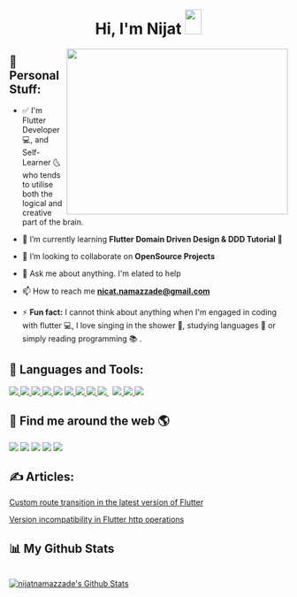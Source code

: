 
<h1 align="center">Hi, I'm Nijat <img src="https://raw.githubusercontent.com/MartinHeinz/MartinHeinz/master/wave.gif" width="30px" height="45px"></h1>
<img align='right' width="400px" height="300px" src="https://cdn.dribbble.com/users/1201592/screenshots/9078494/media/422a760a51cef7de2fa3db9daf697853.gif" height="175px"/>


## 👨 Personal Stuff:
- ✅ I'm Flutter Developer 💻, and Self-Learner 🌜 who tends to utilise both the logical and creative part of the brain.

- 🌱 I’m currently learning **Flutter Domain Driven Design & DDD Tutorial 📌**

- 👯 I’m looking to collaborate on **OpenSource Projects**

<!-- - :man_technologist: All of my projects are available at **[My Portfolio]**
 -->
- 💬 Ask me about anything. I'm elated to help

- 📫 How to reach me **nicat.namazzade@gmail.com**

- ⚡ **Fun fact:** I cannot think about anything when I'm engaged in coding with flutter 💻, I love singing in the shower 🚿, studying languages :crystal_ball: or simply reading programming :books: .

## 🚀 Languages and Tools:

<p align="left"> 
    <a href="https://flutter.dev/?gclid=Cj0KCQjw5JSLBhCxARIsAHgO2SctpIuwEOGLaFhUW-z2DK7z9xGYTopNN8l089YctTTATn2IbivDw5gaApkiEALw_wcB&gclsrc=aw.ds" target="_blank"> <img src="https://img.icons8.com/color/48/000000/flutter.png"/> </a>
    <a href="https://dart.dev/" target="_blank"> <img src="https://img.icons8.com/color/48/000000/dart.png"/> </a>
    <a href="https://firebase.google.com/" target="_blank"> <img src="https://img.icons8.com/color/48/000000/firebase.png"/> </a> 
 <a href="https://www.swift.org/" target="_blank"> <img src="https://img.icons8.com/color/48/000000/swift.png"/> </a> 
    <a href="https://getbootstrap.com" target="_blank"> <img src="https://img.icons8.com/color/48/000000/material-ui.png"/></a>
    <a href="https://www.w3.org/html/" target="_blank"> <img src="https://img.icons8.com/color/48/000000/html-5.png" /> </a> 
    <a href="https://www.w3schools.com/css/" target="_blank"> <img src="https://img.icons8.com/color/48/000000/css3.png"/> </a>
    <a href="https://material-ui.com/" target="_blank"> <img src="https://img.icons8.com/color/48/000000/bootstrap.png"/> </a> 
    <a style="padding-right:8px;" href="https://www.mysql.com/" target="_blank"> <img src="https://img.icons8.com/fluent/50/000000/mysql-logo.png"/> </a>
    <a href="https://git-scm.com/" target="_blank"> <img src="https://img.icons8.com/color/48/000000/git.png"/> </a>   
    <a href="https://github.com/" target="_blank"> <img src="https://img.icons8.com/color/48/000000/github.png"/> </a> 
    <a href="https://graphql.org/" target="_blank"> <img src="https://img.icons8.com/color/48/000000/graphql.png"/> </a> 
 
</p>


## 🦸 Find me around the web 🌎

<p align="left">

<a href = "https://www.linkedin.com/in/nijat-namazzade-494ab5174/"><img src="https://img.icons8.com/fluent/48/000000/linkedin.png"/></a>
<a href = "https://www.facebook.com/nicat.namazzade"><img src="https://img.icons8.com/fluent/48/000000/facebook.png"/></a>
<a href = "https://github.com/iamnijat"><img src="https://img.icons8.com/fluent/48/000000/github.png"/></a>
<a href = "https://www.behance.net/nijatnamazzade"><img src="https://img.icons8.com/fluent/48/000000/behance.png"/></a>
<a href = "https://dribbble.com/nijatnamazzade"><img src="https://img.icons8.com/fluent/48/000000/dribbble.png"/></a>
</p>

## ✍️ Articles:

<p align="left"> 
    <a href="https://medium.com/@nijatnamazzade/custom-route-transition-in-the-latest-version-of-flutter-200433ee47f5">Custom route transition in the latest version of Flutter</a></p>
             
   <p align="left"> 
    <a href="https://medium.com/@nijatnamazzade/version-incompatibility-in-flutter-http-operations-4a02383932a1">Version incompatibility in Flutter http operations</a></p>


## 📊 My Github Stats
<!--
<br/>
<p>
    <a href="https://github.com/iamnijat/github-readme-streak-stats">
        <img title="🔥 Get streak stats for your profile at git.io/streak-stats" alt="nijatnamazzade's streak" src="https://github-readme-streak-stats.herokuapp.com/?user=iamnijat&theme=ayu-mirage&hide_border=true"/>
    </a>
</p>
-->
<br/>
    <a href="https://github.com/iamnijat/github-readme-stats"><img alt="nijatnamazzade's Github Stats" src="https://github-readme-stats.vercel.app/api?username=iamnijat&show_icons=true&count_private=true&theme=ayu-mirage&hide_border=true" /></a>
 <!--
  <a href="https://github.com/iamnijat/github-readme-stats"><img alt="nijatnamazzade's Top Languages" src="https://github-readme-stats.vercel.app/api/top-langs/?username=iamnijat&langs_count=8&count_private=true&layout=compact&theme=ayu-mirage&hide_border=true" /></a>
  <br/>
 -->

 <!--
<br/>

<a href="https://github.com/iamnijat/github-readme-activity-graph"><img alt="nijatnamazzade's Activity Graph" src="https://activity-graph.herokuapp.com/graph?username=iamnijat&theme=rogue&hide_border=true" /></a>

<br/>
<br/>
-->
